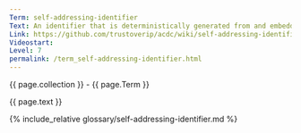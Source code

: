 ```yaml
---
Term: self-addressing-identifier
Text: An identifier that is deterministically generated from and embedded in the content it identifies, making it and its data mutually tamper-evident
Link: https://github.com/trustoverip/acdc/wiki/self-addressing-identifier
Videostart: 
Level: 7
permalink: /term_self-addressing-identifier.html
---
```


{{ page.collection }} - {{ page.Term }}

   {{ page.text }}

{% include_relative glossary/self-addressing-identifier.md %}
